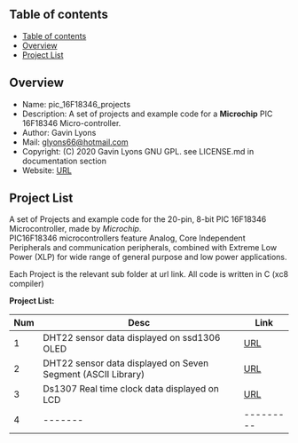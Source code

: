 Table of contents
---------------------------

  * [Table of contents](#table-of-contents)
  * [Overview](#overview)
  * [Project List](#project-list)

Overview
--------------------------------------------
* Name: pic_16F18346_projects
* Description: A set of projects and example code for a **Microchip** 
 PIC 16F18346 Micro-controller.
* Author: Gavin Lyons 
* Mail: glyons66@hotmail.com
* Copyright: (C) 2020 Gavin Lyons GNU GPL. see LICENSE.md in documentation section
* Website: [URL](https://gavinlyonsrepo.github.io/)

Project List
-----------------------------------------
A set of Projects and example code for the 20-pin, 8-bit PIC 16F18346 Microcontroller,
made by *Microchip*.  
PIC16F18346 microcontrollers feature Analog, Core Independent Peripherals and communication peripherals,
combined with Extreme Low Power (XLP) for wide range of general purpose and low power applications. 
 
Each Project is the relevant sub folder at url link. All code is written in C (xc8 compiler)

**Project List:**

| Num | Desc | Link |
| --- | --- | --- |
| 1 |  DHT22 sensor data displayed on ssd1306 OLED | [URL](projects/oled_dht22) |
| 2 |  DHT22 sensor data displayed on Seven Segment (ASCII Library)  | [URL](projects/7seg_dht22) |
| 3 |  Ds1307 Real time clock data displayed on LCD | [URL](projects/ds1307) |
| 4 |  ------- |--------- |
